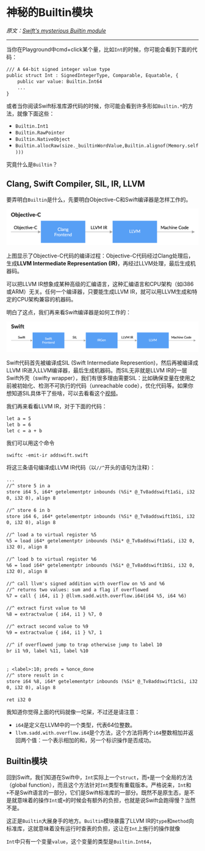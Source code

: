 # 神秘的Builtin模块

*原文：[Swift's mysterious Builtin module](http://ankit.im/swift/2016/01/12/swift-mysterious-builtin-module/)*

<hr/>

当你在Playground中cmd+click某个量，比如`Int`的时候，你可能会看到下面的代码：

```
/// A 64-bit signed integer value type
public struct Int : SignedIntegerType, Comparable, Equatable, {
    public var value: Builtin.Int64
    ...
}
```

或者当你阅读Swift标准库源代码的时候，你可能会看到许多形如`Builtin.*`的方法，就像下面这些：

* `Builtin.Int1`
* `Builtin.RawPointer`
* `Builtin.NativeObject`
* `Builtin.allocRaw(size._builtinWordValue,Builtin.alignof(Memory.self)))`

究竟什么是`Builtin`？

## Clang, Swift Compiler, SIL, IR, LLVM

要弄明白`Builtin`是什么，先要明白Objective-C和Swift编译器是怎样工作的。

![How Objective-C compilers works](/assets/fig_01.png)

上图显示了Objective-C代码的编译过程：Objective-C代码经过Clang处理后，生成**LLVM Intermediate Representation (IR)**，再经过LLVM处理，最后生成机器码。

可以把LLVM IR想象成某种高级的汇编语言，这种汇编语言和CPU架构（如i386或ARM）无关。任何一个编译器，只要能生成LLVM IR，就可以用LLVM生成和特定的CPU架构兼容的机器码。

明白了这点，我们再来看Swift编译器是如何工作的：

![How Swift compilers works](/assets/fig_02.png)

Swift代码首先被编译成SIL (Swift Intermediate Represention)，然后再被编译成LLVM IR进入LLVM编译器，最后生成机器码。而SIL无非就是LLVM IR的一层Swift外壳（swifty wrapper），我们有很多理由需要SIL：比如确保变量在使用之前被初始化、检测不可执行的代码（unreachable code），优化代码等。如果你想知道SIL具体干了些啥，可以去看看这个[视频](https://www.youtube.com/watch?v=Ntj8ab-5cvE)。

我们再来看看LLVM IR，对于下面的代码：

```
let a = 5
let b = 6
let c = a + b
```

我们可以用这个命令

```
swiftc -emit-ir addswift.swift
```
将这三条语句编译成LLVM IR代码（以`//^`开头的语句为注释）：

```
...
//^ store 5 in a
store i64 5, i64* getelementptr inbounds (%Si* @_Tv8addswift1aSi, i32 0, i32 0), align 8
  
//^ store 6 in b
store i64 6, i64* getelementptr inbounds (%Si* @_Tv8addswift1bSi, i32 0, i32 0), align 8
  
//^ load a to virtual register %5
%5 = load i64* getelementptr inbounds (%Si* @_Tv8addswift1aSi, i32 0, i32 0), align 8

//^ load b to virtual register %6
%6 = load i64* getelementptr inbounds (%Si* @_Tv8addswift1bSi, i32 0, i32 0), align 8

//^ call llvm's signed addition with overflow on %5 and %6
//^ returns two values: sum and a flag if overflowed
%7 = call { i64, i1 } @llvm.sadd.with.overflow.i64(i64 %5, i64 %6)

//^ extract first value to %8
%8 = extractvalue { i64, i1 } %7, 0 
  
//^ extract second value to %9
%9 = extractvalue { i64, i1 } %7, 1

//^ if overflowed jump to trap otherwise jump to label 10  
br i1 %9, label %11, label %10
  

; <label>:10; preds = %once_done
//^ store result in c
store i64 %8, i64* getelementptr inbounds (%Si* @_Tv8addswift1cSi, i32 0, i32 0), align 8
  
ret i32 0
```

我知道你觉得上面的代码就像一坨屎，不过还是请注意：

* `i64`是定义在LLVM中的一个类型，代表64位整数。
* `llvm.sadd.with.overflow.i64`是个方法，这个方法将两个`i64`整数相加并返回两个值：一个表示相加的和，另一个标识操作是否成功。

## Builtin模块

回到Swift，我们知道在Swift中，`Int`实际上一个`struct`，而`+`是一个全局的方法（global function），而且这个方法针对`Int`类型有重载版本。严格说来，`Int`和`+`不是Swift语言的一部分，它们是Swift标准库的一部分。既然不是原生态，是不是就意味着的操作`Int`或`+`的时候会有额外的负担，也就是说Swift会跑得慢？当然不是。

这正是`Builtin`大展身手的地方。`Builtin`模块暴露了LLVM IR的`type`和`method`向标准库，这就意味着没有运行时查表的负担，这让在`Int`上施行的操作就像

`Int`中只有一个变量`value`，这个变量的类型是`Builtin.Int64`，



